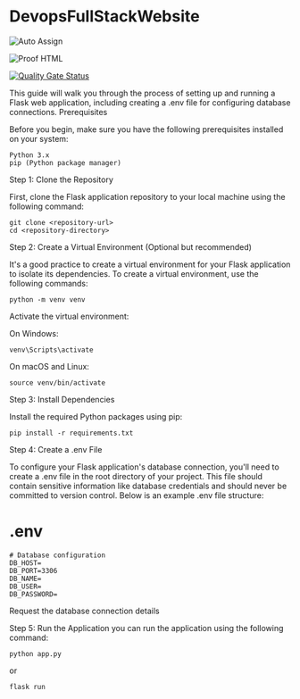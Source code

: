# DevopsFullStackWebsite
![Auto Assign](https://github.com/african-devopsfullstack/demo-repository/actions/workflows/auto-assign.yml/badge.svg)

![Proof HTML](https://github.com/african-devopsfullstack/demo-repository/actions/workflows/proof-html.yml/badge.svg)

[![Quality Gate Status](http://216.80.104.71:9005/api/project_badges/measure?project=devopsfullstack-website&metric=alert_status&token=sqb_d680f1b9293f8cb8127c27dad1d8bb3f66a9dedd)](http://216.80.104.71:9005/dashboard?id=devopsfullstack-website)

This guide will walk you through the process of setting up and running a Flask web application, including creating a .env file for configuring database connections.
Prerequisites

Before you begin, make sure you have the following prerequisites installed on your system:

    Python 3.x
    pip (Python package manager)

Step 1: Clone the Repository

First, clone the Flask application repository to your local machine using the following command:

    git clone <repository-url>
    cd <repository-directory>

Step 2: Create a Virtual Environment (Optional but recommended)

It's a good practice to create a virtual environment for your Flask application to isolate its dependencies. To create a virtual environment, use the following commands:



    python -m venv venv

Activate the virtual environment:

On Windows:


    venv\Scripts\activate

On macOS and Linux:

    source venv/bin/activate

Step 3: Install Dependencies

Install the required Python packages using pip:


    pip install -r requirements.txt

Step 4: Create a .env File

To configure your Flask application's database connection, you'll need to create a .env file in the root directory of your project. This file should contain sensitive information like database credentials and should never be committed to version control. Below is an example .env file structure:

# .env
```
# Database configuration
DB_HOST=
DB_PORT=3306
DB_NAME=
DB_USER=
DB_PASSWORD=
```
Request the database connection details

Step 5: Run the Application
you can run the application using the following command:

    python app.py

or

    flask run

